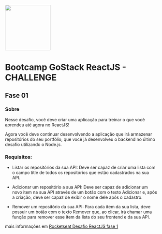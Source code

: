 <img src="https://www.xpand-it.com/wp-content/uploads/2018/01/React_logo_wordmark.png?W=200" height="150">

# Bootcamp GoStack ReactJS - **CHALLENGE**
## __Fase 01__

### **Sobre**
Nesse desafio, você deve criar uma aplicação para treinar o que você aprendeu até agora no ReactJS!

Agora você deve continuar desenvolvendo a aplicação que irá armazenar repositórios do seu portfólio, que você já desenvolveu o backend no último desafio utilizando o Node.js.

### Requisitos:
- Listar os repositórios da sua API: Deve ser capaz de criar uma lista com o campo title de todos os repositórios que estão cadastrados na sua API.

- Adicionar um repositório a sua API: Deve ser capaz de adicionar um novo item na sua API através de um botão com o texto Adicionar e, após a criação, deve ser capaz de exibir o nome dele após o cadastro.

- Remover um repositório da sua API: Para cada item da sua lista, deve possuir um botão com o texto Remover que, ao clicar, irá chamar uma função para remover esse item da lista do seu frontend e da sua API.

mais informações em [Rocketseat Desafio ReactJS fase 1](https://github.com/Rocketseat/bootcamp-gostack-desafios/tree/master/desafio-conceitos-reactjs)